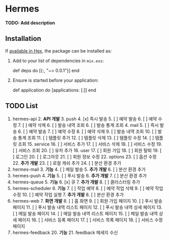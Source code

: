 # Hermes

**TODO: Add description**

## Installation

If [available in Hex](https://hex.pm/docs/publish), the package can be installed as:

  1. Add  to your list of dependencies in `mix.exs`:

        def deps do
          [{:, "~> 0.0.1"}]
        end

  2. Ensure  is started before your application:

        def application do
          [applications: [:]]
        end

## TODO List
1. hermes-api
	2. **API 개발**
		3. push
			4. [x] 즉시 발송
			5. [ ] 예약 발송
			6. [ ] 예약 수정
			7. [ ] 예약 삭제
			6. [ ] 발송 내역 조회
			6. [ ] 발송 통계 조회
		4. mail
			5. [ ] 즉시 발송
			6. [ ] 예약 발송
			7. [ ] 예약 수정
			8. [ ] 예약 삭제
			9. [ ] 발송 내역 조회
			10. [ ] 발송 통계 조회
			11. [ ] 템플릿 추가
			12. [ ] 템플릿 삭제
			13. [ ] 템플릿 수정
			14. [ ] 템플릿 조회
		15. service
			16. [ ] 서비스 추가
			17. [ ] 서비스 삭제
			18. [ ] 서비스 수정
			19. [ ] 서비스 조회
			20. [ ] 유저 추가
		16. user
			17. [ ] 회원 가입
			18. [ ] 회원 탈퇴
			19. [ ] 로그인
			20. [ ] 로그아웃
			21. [ ] 회원 정보 수정
		22. options
			23. [ ] 옵션 수정
	22. **추가 개발**
		23. [ ] 로컬 캐쉬 추가
		24. [ ] 분산 환경 추가
2. hermes-mail
	3. **기능**
		4. [ ] 메일 발송
	5. **추가 개발**
		6. [ ] 분산 환경 추가
3. hermes-push
	4. **기능**
		5. [ ] 푸시 발송
	6. **추가 개발**
		7. [ ] 분산 환경 추가
4. hermes-queue
	5. **기능**
		6. [x] 큐
	7. **추가 개발**
		8. [ ] 클러스터링 추가
5. hermes-scheduler
	6. **기능**
		7. [ ] 작업 예약
		8. [ ] 예약 작업 삭제
		9. [ ] 예약 작업 수정
		10. [ ] 예약 작업 실행
	7. **추가 개발**
		8. [ ] 분산 환경 추가
6. hermes-web
	7. **화면 개발**
		8. [ ] 홈 화면
		9. [ ] 회원 가입 페이지
		10. [ ] 푸시 발송 페이지
		11. [ ] 푸시 발송 내역 리스트 페이지
		12. [ ] 푸시 발송 내역 상세 페이지
		13. [ ] 메일 발송 페이지
		14. [ ] 메일 발송 내역 리스트 페이지
		15. [ ] 메일 발송 내역 상세 페이지
		16. [ ] 서비스 등록 페이지
		17. [ ] 서비스 목록 페이지
		18. [ ] 서비스 수정 페이지
19. hermes-feedback
	20. **기능**
		21. feedback 메세지 수신
